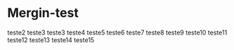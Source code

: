 # Mergin-test
teste2
teste3
teste3
teste4
teste5
teste6
teste7
teste8
teste9
teste10
teste11
teste12
teste13
teste14
teste15
